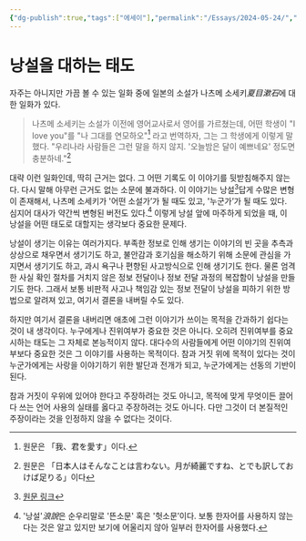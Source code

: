 ```yaml
---
{"dg-publish":true,"tags":["에세이"],"permalink":"/Essays/2024-05-24/","dgPassFrontmatter":true,"created":"2024-05-27T16:24:33.613+09:00","updated":"2024-08-02T16:25:03.378+09:00"}
---
```



# 낭설을 대하는 태도

자주는 아니지만 가끔 볼 수 있는 일화 중에 일본의 소설가 나츠메 소세키*夏目漱石*에 대한 일화가 있다.

> 나츠메 소세키는 소설가 이전에 영어교사로서 영어를 가르쳤는데, 어떤 학생이 "I love you"를 "나 그대를 연모하오"[^1] 라고 번역하자, 그는 그 학생에게 이렇게 말했다. "우리나라 사람들은 그런 말을 하지 않지. '오늘밤은 달이 예쁘네요' 정도면 충분하네."[^2]

대략 이런 일화인데, 딱히 근거는 없다. 그 어떤 기록도 이 이야기를 뒷받침해주지 않는다. 다시 말해 아무런 근거도 없는 소문에 불과하다. 이 이야기는 낭설[^3]답게 수많은 변형이 존재해서, 나츠메 소세키가 '어떤 소설가’가 될 때도 있고, '누군가’가 될 때도 있다. 심지어 대사가 약간씩 변형된 버전도 있다.[^4] 이렇게 낭설 앞에 마주하게 되었을 때, 이 낭설을 어떤 태도로 대할지는 생각보다 중요한 문제다.

낭설이 생기는 이유는 여러가지다. 부족한 정보로 인해 생기는 이야기의 빈 곳을 추측과 상상으로 채우면서 생기기도 하고, 불안감과 호기심을 해소하기 위해 소문에 관심을 가지면서 생기기도 하고, 과시 욕구나 편향된 사고방식으로 인해 생기기도 한다. 물론 엄격한 사실 확인 절차를 거치지 않은 정보 전달이나 정보 전달 과정의 복잡함이 낭설을 만들기도 한다. 그래서 보통 비판적 사고나 책임감 있는 정보 전달이 낭설을 피하기 위한 방법으로 알려져 있고, 여기서 결론을 내버릴 수도 있다. 

하지만 여기서 결론을 내버리면 애초에 그런 이야기가 쓰이는 목적을 간과하기 쉽다는 것이 내 생각이다. 누구에게나 진위여부가 중요한 것은 아니다. 오히려 진위여부를 중요시하는 태도는 그 자체로 본능적이지 않다. 대다수의 사람들에게 어떤 이야기의 진위여부보다 중요한 것은 그 이야기를 사용하는 목적이다. 참과 거짓 위에 목적이 있다는 것이 누군가에게는 사랑을 이야기하기 위한 발단과 전개가 되고, 누군가에게는 선동의 기반이 된다.

참과 거짓이 우위에 있어야 한다고 주장하려는 것도 아니고, 목적에 맞게 무엇이든 끌어다 쓰는 언어 사용의 실태를 옳다고 주장하려는 것도 아니다. 다만 그것이 더 본질적인 주장이라는 것을 인정하지 않을 수 없다는 것이다.

[^1]: 원문은 「我、君を愛す」이다.
[^2]: 원문은 「日本人はそんなことは言わない。月が綺麗ですね、とでも訳しておけば足りる」이다
[^3]: [원문 링크](https://yohak-u.net/夏目漱石と「月が綺麗ですね」/)
[^4]: '낭설'*浪說*은 순우리말로 '뜬소문' 혹은 '헛소문’이다. 보통 한자어를 사용하지 않는다는 것은 알고 있지만 보기에 어울리지 않아 일부러 한자어를 사용했다.
